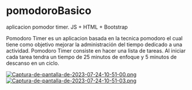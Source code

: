# pomodoroBasico
aplicacion pomodor timer. JS + HTML + Bootstrap

Pomodoro Timer es un aplicacion basada en la tecnica pomodoro el cual tiene como objetivo mejorar la administración del tiempo dedicado a una actividad.
Pomodoro Timer consiste en hacer una lista de tareas. Al iniciar cada tarea tendra un tiempo de 25 minutos de enfoque y 5 minutos de descanso en un ciclo.


[![Captura-de-pantalla-de-2023-07-24-10-51-00.png](https://i.postimg.cc/C1SVb4RM/Captura-de-pantalla-de-2023-07-24-10-51-00.png)](https://postimg.cc/7Csck01j)
[![Captura-de-pantalla-de-2023-07-24-10-51-03.png](https://i.postimg.cc/15C5PbfG/Captura-de-pantalla-de-2023-07-24-10-51-03.png)](https://postimg.cc/RNtzLs1h)

